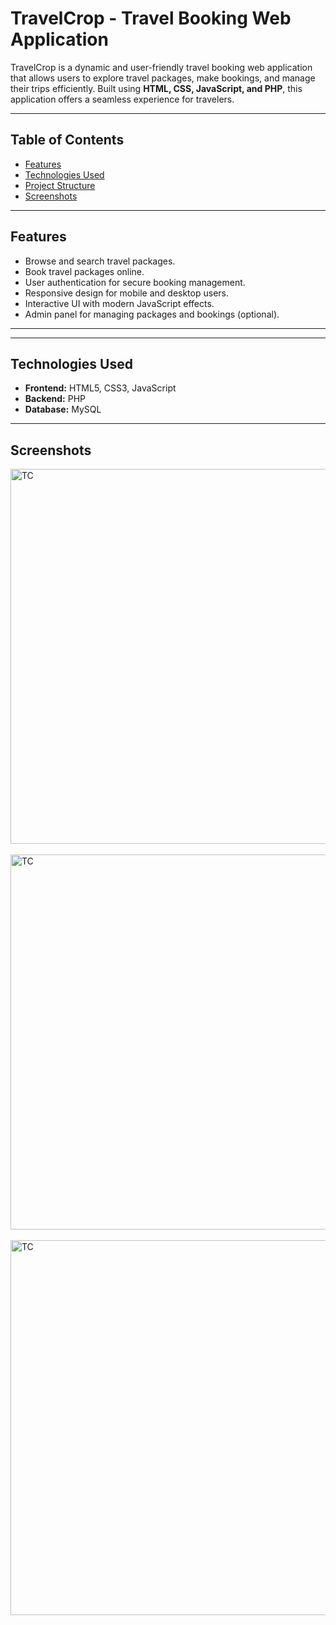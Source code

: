 

# TravelCrop - Travel Booking Web Application

TravelCrop is a dynamic and user-friendly travel booking web application that allows users to explore travel packages, make bookings, and manage their trips efficiently. Built using **HTML, CSS, JavaScript, and PHP**, this application offers a seamless experience for travelers.

---

## Table of Contents

- [Features](#features)
- [Technologies Used](#technologies-used)
- [Project Structure](#project-structure)
- [Screenshots](#screenshots)

---

## Features

- Browse and search travel packages.
- Book travel packages online.
- User authentication for secure booking management.
- Responsive design for mobile and desktop users.
- Interactive UI with modern JavaScript effects.
- Admin panel for managing packages and bookings (optional).

---


---

## Technologies Used

- **Frontend:** HTML5, CSS3, JavaScript  
- **Backend:** PHP  
- **Database:** MySQL  
 

---
## Screenshots

<img src="https://raw.githubusercontent.com/SANDUN55/-Travel-Crop-/main/public/1.png" alt="TC" width="600"><br><br>
<img src="https://raw.githubusercontent.com/SANDUN55/-Travel-Crop-/main/public/2.png" alt="TC" width="600"><br><br>
<img src="https://raw.githubusercontent.com/SANDUN55/-Travel-Crop-/main/public/3.png" alt="TC" width="600"><br><br>





